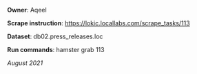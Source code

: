 **Owner**: Aqeel
 
**Scrape instruction**: https://lokic.locallabs.com/scrape_tasks/113

**Dataset**: db02.press_releases.loc

**Run commands**: hamster grab 113

_August 2021_
